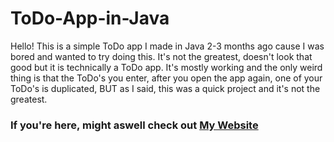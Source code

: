 # ToDo-App-in-Java

Hello! This is a simple ToDo app I made in Java 2-3 months ago cause I was bored and wanted to try doing this. It's not the greatest, doesn't look that good but it is technically a ToDo app. It's mostly working and the only weird thing is that the ToDo's you enter, after you open the app again, one of your ToDo's is duplicated, BUT as I said, this was a quick project and it's not the greatest.

### If you're here, might aswell check out [My Website](https://www.cat3457.github.io)

